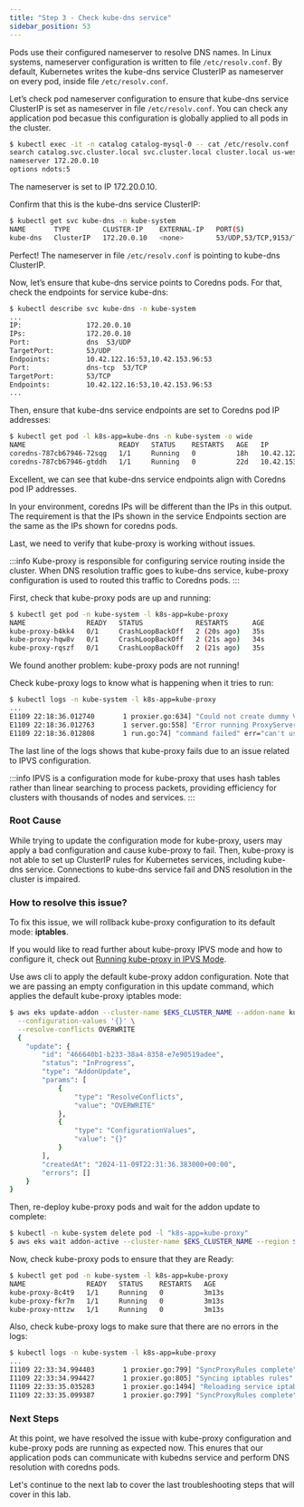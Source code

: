 ```yaml
---
title: "Step 3 - Check kube-dns service"
sidebar_position: 53
---
```


Pods use their configured nameserver to resolve DNS names. In Linux systems, nameserver configuration is written to file `/etc/resolv.conf`. By default, Kubernetes writes the kube-dns service ClusterIP as nameserver on every pod, inside file `/etc/resolv.conf`.

Let’s check pod nameserver configuration to ensure that kube-dns service ClusterIP is set as nameserver in file `/etc/resolv.conf`. You can check any application pod becasue this configuration is globally applied to all pods in the cluster.

```bash timeout=30
$ kubectl exec -it -n catalog catalog-mysql-0 -- cat /etc/resolv.conf
search catalog.svc.cluster.local svc.cluster.local cluster.local us-west-2.compute.internal
nameserver 172.20.0.10
options ndots:5
```

The nameserver is set to IP 172.20.0.10.

Confirm that this is the kube-dns service ClusterIP:

```bash timeout=30
$ kubectl get svc kube-dns -n kube-system
NAME       TYPE        CLUSTER-IP    EXTERNAL-IP   PORT(S)                  AGE
kube-dns   ClusterIP   172.20.0.10   <none>        53/UDP,53/TCP,9153/TCP   22d
```

Perfect!
The nameserver in file `/etc/resolv.conf` is pointing to kube-dns ClusterIP.

Now, let’s ensure that kube-dns service points to Coredns pods.
For that, check the endpoints for service kube-dns:

```bash timeout=30
$ kubectl describe svc kube-dns -n kube-system
...
IP:                172.20.0.10
IPs:               172.20.0.10
Port:              dns  53/UDP
TargetPort:        53/UDP
Endpoints:         10.42.122.16:53,10.42.153.96:53
Port:              dns-tcp  53/TCP
TargetPort:        53/TCP
Endpoints:         10.42.122.16:53,10.42.153.96:53
...
```

Then, ensure that kube-dns service endpoints are set to Coredns pod IP addresses:

```bash timeout=30
$ kubectl get pod -l k8s-app=kube-dns -n kube-system -o wide
NAME                       READY   STATUS    RESTARTS   AGE   IP             ...
coredns-787cb67946-72sqg   1/1     Running   0          18h   10.42.122.16   ...
coredns-787cb67946-gtddh   1/1     Running   0          22d   10.42.153.96   ...
```

Excellent, we can see that kube-dns service endpoints align with Coredns pod IP addresses.

In your environment, coredns IPs will be different than the IPs in this output. The requirement is that the IPs shown in the service Endpoints section are the same as the IPs shown for coredns pods.

Last, we need to verify that kube-proxy is working without issues.

:::info
Kube-proxy is responsible for configuring service routing inside the cluster. When DNS resolution traffic goes to kube-dns service, kube-proxy configuration is used to routed this traffic to Coredns pods.
:::

First, check that kube-proxy pods are up and running:

```bash timeout=30
$ kubectl get pod -n kube-system -l k8s-app=kube-proxy
NAME               READY   STATUS             RESTARTS      AGE
kube-proxy-b4kk4   0/1     CrashLoopBackOff   2 (20s ago)   35s
kube-proxy-hqw8v   0/1     CrashLoopBackOff   2 (21s ago)   34s
kube-proxy-rqszf   0/1     CrashLoopBackOff   2 (21s ago)   35s
```

We found another problem: kube-proxy pods are not running!

Check kube-proxy logs to know what is happening when it tries to run:

```bash timeout=30
$ kubectl logs -n kube-system -l k8s-app=kube-proxy
...
E1109 22:18:36.012740       1 proxier.go:634] "Could not create dummy VS" err="no such file or directory" scheduler="r"
E1109 22:18:36.012763       1 server.go:558] "Error running ProxyServer" err="can't use the IPVS proxier: no such file or directory"
E1109 22:18:36.012808       1 run.go:74] "command failed" err="can't use the IPVS proxier: no such file or directory"
```

The last line of the logs shows that kube-proxy fails due to an issue related to IPVS configuration.

:::info
IPVS is a configuration mode for kube-proxy that uses hash tables rather than linear searching to process packets, providing efficiency for clusters with thousands of nodes and services.
:::

### Root Cause

While trying to update the configuration mode for kube-proxy, users may apply a bad configuration and cause kube-proxy to fail. Then, kube-proxy is not able to set up ClusterIP rules for Kubernetes services, including kube-dns service. Connections to kube-dns service fail and DNS resolution in the cluster is impaired.

### How to resolve this issue?

To fix this issue, we will rollback kube-proxy configuration to its default mode: **iptables**.

If you would like to read further about kube-proxy IPVS mode and how to configure it, check out [Running kube-proxy in IPVS Mode](https://docs.aws.amazon.com/eks/latest/best-practices/ipvs.html).

Use aws cli to apply the default kube-proxy addon configuration. Note that we are passing an empty configuration in this update command, which applies the default kube-proxy iptables mode:

```bash timeout=30 wait=5
$ aws eks update-addon --cluster-name $EKS_CLUSTER_NAME --addon-name kube-proxy --region $AWS_REGION \
  --configuration-values '{}' \
  --resolve-conflicts OVERWRITE
  {
    "update": {
        "id": "466640b1-b233-38a4-8358-e7e90519adee",
        "status": "InProgress",
        "type": "AddonUpdate",
        "params": [
            {
                "type": "ResolveConflicts",
                "value": "OVERWRITE"
            },
            {
                "type": "ConfigurationValues",
                "value": "{}"
            }
        ],
        "createdAt": "2024-11-09T22:31:36.383000+00:00",
        "errors": []
    }
}
```

Then, re-deploy kube-proxy pods and wait for the addon update to complete:

```bash timeout=180 wait=5
$ kubectl -n kube-system delete pod -l "k8s-app=kube-proxy"
$ aws eks wait addon-active --cluster-name $EKS_CLUSTER_NAME --region $AWS_REGION  --addon-name kube-proxy
```

Now, check kube-proxy pods to ensure that they are Ready:

```bash timeout=30
$ kubectl get pod -n kube-system -l k8s-app=kube-proxy
NAME               READY   STATUS    RESTARTS   AGE
kube-proxy-8c4t9   1/1     Running   0          3m13s
kube-proxy-fkr7m   1/1     Running   0          3m13s
kube-proxy-nttzw   1/1     Running   0          3m13s
```

Also, check kube-proxy logs to make sure that there are no errors in the logs:

```bash timeout=30
$ kubectl logs -n kube-system -l k8s-app=kube-proxy
...
I1109 22:33:34.994403       1 proxier.go:799] "SyncProxyRules complete" elapsed="63.815782ms"
I1109 22:33:34.994427       1 proxier.go:805] "Syncing iptables rules"
I1109 22:33:35.035283       1 proxier.go:1494] "Reloading service iptables data" numServices=0 numEndpoints=0 numFilterChains=5 numFilterRules=3 numNATChains=4 numNATRules=5
I1109 22:33:35.099387       1 proxier.go:799] "SyncProxyRules complete" elapsed="104.958328ms"
```

### Next Steps

At this point, we have resolved the issue with kube-proxy configuration and kube-proxy pods are running as expected now. This enures that our application pods can communicate with kubedns service and perform DNS resolution with coredns pods.

Let's continue to the next lab to cover the last troubleshooting steps that will cover in this lab.
